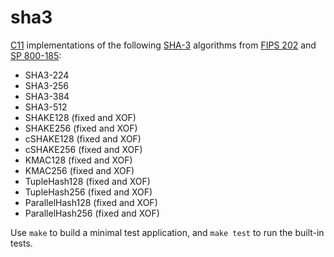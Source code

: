 # sha3

[C11] implementations of the following [SHA-3][] algorithms from [FIPS 202][] and 
[SP 800-185][800-185]:

* SHA3-224
* SHA3-256
* SHA3-384
* SHA3-512
* SHAKE128 (fixed and XOF)
* SHAKE256 (fixed and XOF)
* cSHAKE128 (fixed and XOF)
* cSHAKE256 (fixed and XOF)
* KMAC128 (fixed and XOF)
* KMAC256 (fixed and XOF)
* TupleHash128 (fixed and XOF)
* TupleHash256 (fixed and XOF)
* ParallelHash128 (fixed and XOF)
* ParallelHash256 (fixed and XOF)

Use `make` to build a minimal test application, and `make test` to run
the built-in tests.

[C11]: https://en.wikipedia.org/wiki/C11_(C_standard_revision)
  "ISO/IEC 9899:2011"
[SHA-3]: https://en.wikipedia.org/wiki/SHA-3
  "Secure Hash Algorithm 3"
[FIPS 202]: https://csrc.nist.gov/pubs/fips/202/final
  "SHA-3 Standard: Permutation-Based Hash and Extendable-Output Functions"
[800-185]: https://csrc.nist.gov/pubs/sp/800/185/final
  "SHA-3 Derived Functions: cSHAKE, KMAC, TupleHash, and ParallelHash"
